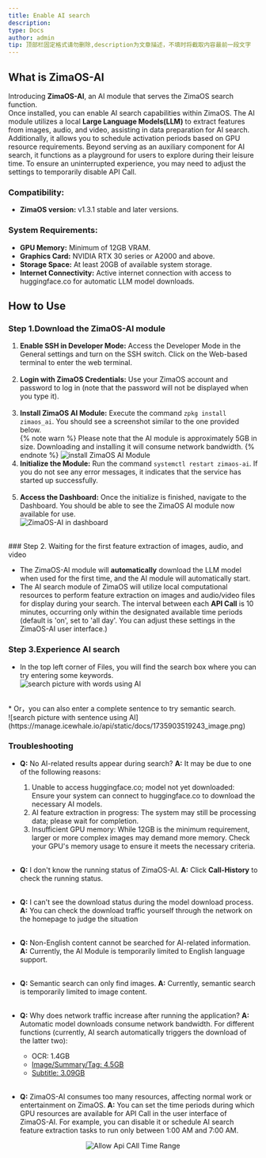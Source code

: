 ```yaml
---
title: Enable AI search
description: 
type: Docs
author: admin
tip: 顶部栏固定格式请勿删除,description为文章描述，不填时将截取内容最前一段文字
---
```

## What is ZimaOS-AI
Introducing **ZimaOS-AI**, an AI module that serves the ZimaOS search function. <br>
Once installed, you can enable AI search capabilities within ZimaOS. The AI module utilizes a local **Large Language Models(LLM)** to extract features from images, audio, and video, assisting in data preparation for AI search. Additionally, it allows you to schedule activation periods based on GPU resource requirements. Beyond serving as an auxiliary component for AI search, it functions as a playground for users to explore during their leisure time. To ensure an uninterrupted experience, you may need to adjust the settings to temporarily disable API Call. <br>

### Compatibility: 
* **ZimaOS version:** v1.3.1 stable and later versions. <br>

### System Requirements:
* **GPU Memory:** Minimum of 12GB VRAM.
* **Graphics Card:** NVIDIA RTX 30 series or A2000 and above.
* **Storage Space:** At least 20GB of available system storage.
* **Internet Connectivity:** Active internet connection with access to huggingface.co for automatic LLM model downloads.

## How to Use
###  Step 1.Download the ZimaOS-AI module
1. **Enable SSH in Developer Mode:** Access the Developer Mode in the General settings and turn on the SSH switch. Click on the Web-based terminal to enter the web terminal. <br><br>
2. **Login with ZimaOS Credentials:** Use your ZimaOS account and password to log in (note that the password will not be displayed when you type it). <br><br>
3. **Install ZimaOS AI Module:** Execute the command `zpkg install zimaos_ai`. You should see a screenshot similar to the one provided below.<br>{% note warn %} Please note that the AI module is approximately 5GB in size. Downloading and installing it will consume network bandwidth. {% endnote %}
![install ZimaOS AI Module](https://manage.icewhale.io/api/static/docs/1735903071409_image.png)<br>
4. **Initialize the Module:** Run the command `systemctl restart zimaos-ai`. If you do not see any error messages, it indicates that the service has started up successfully. <br><br>
5. **Access the Dashboard:** Once the initialize is finished, navigate to the Dashboard. You should be able to see the ZimaOS AI module now available for use. <br>
![ZimaOS-AI in dashboard](https://manage.icewhale.io/api/static/docs/1735903287348_image.png)
<br>
### Step 2. Waiting for the first feature extraction of images, audio, and video

* The ZimaOS-AI module will **automatically** download the LLM model when used for the first time, and the AI ​​module will automatically start.<br>
* The AI search module of ZimaOS will utilize local computational resources to perform feature extraction on images and audio/video files for display during your search. The interval between each **API Call** is 10 minutes, occurring only within the designated available time periods (default is 'on', set to 'all day'. You can adjust these settings in the ZimaOS-AI user interface.) <br>

### Step 3.Experience AI search
* In the top left corner of Files, you will find the search box where you can try entering some keywords.<br>
![search picture with words using AI](https://manage.icewhale.io/api/static/docs/1735903472461_image.png)
<br>
* Or，you can also enter a complete sentence to try semantic search.<br>
![search picture with sentence using AI](https://manage.icewhale.io/api/static/docs/1735903519243_image.png)


### Troubleshooting
- **Q:** No AI-related results appear during search?
**A:**
  It may be due to one of the following reasons:
   1. Unable to access huggingface.co; model not yet downloaded: Ensure your system can connect to huggingface.co to download the necessary AI models.
   2. AI feature extraction in progress: The system may still be processing data; please wait for completion.
   3. Insufficient GPU memory: While 12GB is the minimum requirement, larger or more complex images may demand more memory. Check your GPU's memory usage to ensure it meets the necessary criteria.<br><br>
         
- **Q:** I don't know the running status of ZimaOS-AI.
**A:** Click **Call-History** to check the running status.<br><br>

  
- **Q:** I can't see the download status during the model download process.
**A:** You can check the download traffic yourself through the network on the homepage to judge the situation<br><br>

  
- **Q:** Non-English content cannot be searched for AI-related information.
**A:** Currently, the AI ​​Module is temporarily limited to English language support.<br><br>

  
- **Q:** Semantic search can only find images.
**A:** Currently, semantic search is temporarily limited to image content.<br><br>

- **Q:** Why does network traffic increase after running the application?
**A:** Automatic model downloads consume network bandwidth. For different functions (currently, AI search automatically triggers the download of the latter two):

  - OCR: 1.4GB
  - <u>Image/Summary/Tag: 4.5GB</u>
  - <u>Subtitle: 3.09GB</u><br><br>
- **Q:** ZimaOS-AI consumes too many resources, affecting normal work or entertainment on ZimaOS.
**A:** You can set the time periods during which GPU resources are available for API Call in the user interface of ZimaOS-AI. For example, you can disable it or schedule AI search feature extraction tasks to run only between 1:00 AM and 7:00 AM.
<div align="center">
  <img src="https://manage.icewhale.io/api/static/docs/1736132154512_copyImage.png" alt="Allow Api CAll Time Range" />
</div>